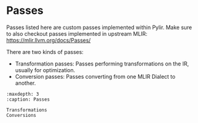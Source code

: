 # Passes

Passes listed here are custom passes implemented within Pylir.
Make sure to also checkout passes implemented in upstream
MLIR: <https://mlir.llvm.org/docs/Passes/>

There are two kinds of passes:

* Transformation passes: Passes performing transformations on the IR, usually
  for optimization.
* Conversion passes: Passes converting from one MLIR Dialect to another.

```{toctree}
:maxdepth: 3
:caption: Passes

Transformations
Conversions
```
